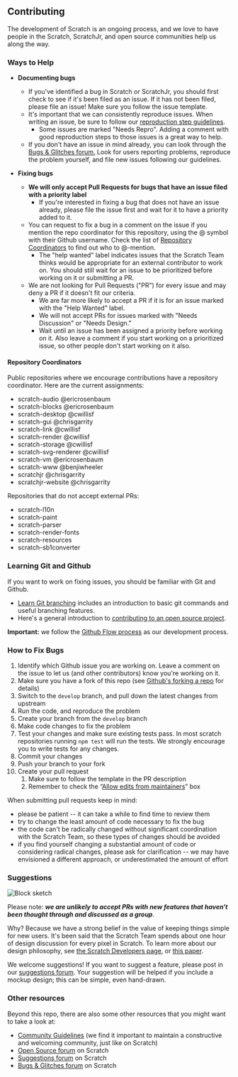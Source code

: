 ## Contributing
The development of Scratch is an ongoing process, and we love to have people in the Scratch, ScratchJr, and open source communities help us along the way.

### Ways to Help

* **Documenting bugs**
  * If you've identified a bug in Scratch or ScratchJr, you should first check to see if it's been filed as an issue. If it has not been filed, please file an issue!  Make sure you follow the issue template.
  * It's important that we can consistently reproduce issues. When writing an issue, be sure to follow our [reproduction step guidelines](https://github.com/LLK/scratch-gui/wiki/Writing-good-repro-steps).
    * Some issues are marked "Needs Repro". Adding a comment with good reproduction steps to those issues is a great way to help.
  * If you don't have an issue in mind already, you can look through the [Bugs & Glitches forum.](https://scratch.mit.edu/discuss/3/) Look for users reporting problems, reproduce the problem yourself, and file new issues following our guidelines. 

* **Fixing bugs**
  * **We will only accept Pull Requests for bugs that have an issue filed with a priority label** 
    * If you're interested in fixing a bug that does not have an issue already, please file the issue first and wait for it to have a priority added to it.
  * You can request to fix a bug in a comment on the issue if you mention the repo coordinator for this repository, using the @ symbol with their Github username. Check the list of [Repository Coordinators](./CONTRIBUTING.md#repository-coordinators) to find out who to @-mention.
    * The "help wanted" label indicates issues that the Scratch Team thinks would be appropriate for an external contributor to work on. You should still wait for an issue to be prioritized before working on it or submitting a PR.  
  * We are not looking for Pull Requests ("PR") for every issue and may deny a PR if it doesn't fit our criteria.
    * We are far more likely to accept a PR if it is for an issue marked with the "Help Wanted" label.
    * We will not accept PRs for issues marked with "Needs Discussion" or "Needs Design."
    * Wait until an issue has been assigned a priority before working on it. Also leave a comment if you start working on a prioritized issue, so other people don't start working on it also.

#### Repository Coordinators
Public repositories where we encourage contributions have a repository coordinator. Here are the current assignments:
* scratch-audio @ericrosenbaum
* scratch-blocks @ericrosenbaum
* scratch-desktop @cwillisf
* scratch-gui @chrisgarrity
* scratch-link @cwillisf
* scratch-render @cwillisf
* scratch-storage @cwillisf
* scratch-svg-renderer @cwillisf
* scratch-vm @ericrosenbaum
* scratch-www @benjiwheeler
* scratchjr @chrisgarrity
* scratchjr-website @chrisgarrity

Repositories that do not accept external PRs:
* scratch-l10n
* scratch-paint
* scratch-parser
* scratch-render-fonts
* scratch-resources
* scratch-sb1converter

### Learning Git and Github

If you want to work on fixing issues, you should be familiar with Git and Github.

* [Learn Git branching](https://learngitbranching.js.org/) includes an introduction to basic git commands and useful branching features.
* Here's a general introduction to [contributing to an open source project](https://egghead.io/courses/how-to-contribute-to-an-open-source-project-on-github).

**Important:** we follow the [Github Flow process](https://guides.github.com/introduction/flow/) as our development process.

### How to Fix Bugs
1. Identify which Github issue you are working on. Leave a comment on the issue to let us (and other contributors) know you're working on it.
2. Make sure you have a fork of this repo (see [Github's forking a repo](https://help.github.com/en/github/getting-started-with-github/fork-a-repo) for details)
3. Switch to the `develop` branch, and pull down the latest changes from upstream
4. Run the code, and reproduce the problem
5. Create your branch from the `develop` branch
6. Make code changes to fix the problem
7. Test your changes and make sure existing tests pass. In most scratch repositories running `npm test` will run the tests. We strongly encourage you to write tests for any changes.
8. Commit your changes
9. Push your branch to your fork
10. Create your pull request
    1. Make sure to follow the template in the PR description
    1. Remember to check the “[Allow edits from maintainers](https://help.github.com/en/github/collaborating-with-issues-and-pull-requests/allowing-changes-to-a-pull-request-branch-created-from-a-fork)” box

When submitting pull requests keep in mind:
* please be patient -- it can take a while to find time to review them
* try to change the least amount of code necessary to fix the bug
* the code can't be radically changed without significant coordination with the Scratch Team, so these types of changes should be avoided
* if you find yourself changing a substantial amount of code or considering radical changes, please ask for clarification -- we may have envisioned a different approach, or underestimated the amount of effort

### Suggestions
![Block sketch](https://user-images.githubusercontent.com/3431616/77192550-1dcebe00-6ab3-11ea-9606-8ecd8500c958.png)

Please note: **_we are unlikely to accept PRs with new features that haven't been thought through and discussed as a group_**.

Why? Because we have a strong belief in the value of keeping things simple for new users. It's been said that the Scratch Team spends about one hour of design discussion for every pixel in Scratch. To learn more about our design philosophy, see [the Scratch Developers page](https://scratch.mit.edu/developers), or [this paper](http://web.media.mit.edu/~mres/papers/Scratch-CACM-final.pdf).

We welcome suggestions! If you want to suggest a feature, please post in our [suggestions forum](https://scratch.mit.edu/discuss/1/). Your suggestion will be helped if you include a mockup design; this can be simple, even hand-drawn.

### Other resources
Beyond this repo, there are also some other resources that you might want to take a look at:
* [Community Guidelines](https://github.com/LLK/scratch-www/wiki/Community-Guidelines) (we find it important to maintain a constructive and welcoming community, just like on Scratch)
* [Open Source forum](https://scratch.mit.edu/discuss/49/) on Scratch
* [Suggestions forum](https://scratch.mit.edu/discuss/1/) on Scratch
* [Bugs & Glitches forum](https://scratch.mit.edu/discuss/3/) on Scratch

